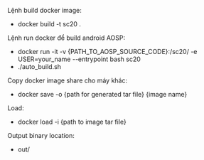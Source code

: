 Lệnh build docker image:
- docker build -t sc20 .

Lệnh run docker để build android AOSP:
- docker run -it -v {PATH_TO_AOSP_SOURCE_CODE}:/sc20/ -e USER=your_name --entrypoint bash sc20
- ./auto_build.sh

Copy docker image share cho máy khác:
- docker save -o {path for generated tar file} {image name}

Load:
- docker load -i {path to image tar file}

Output binary location:
 - out/
